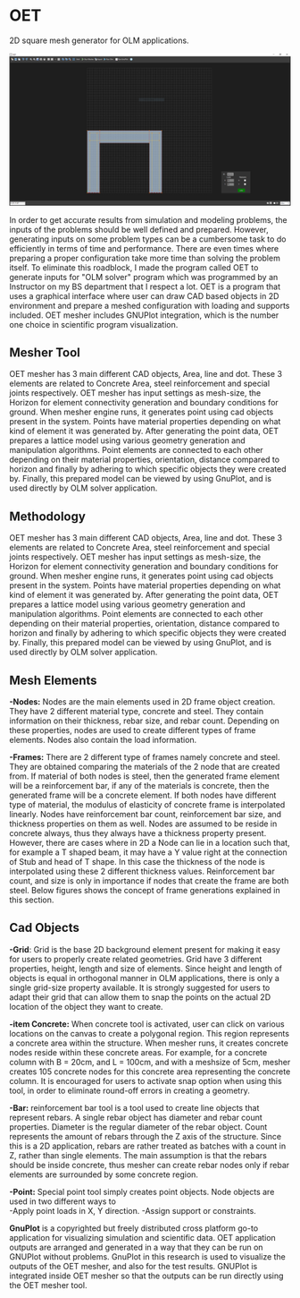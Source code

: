 # OET
2D square mesh generator for OLM applications.


<p align="center">
  <img src="https://github.com/elpekozgun/OET/blob/master/oet1.PNG" alt="drawing" width="720"/>
</p>


 In order to get accurate results from simulation and modeling problems, the inputs of the problems should be well defined and prepared. However, generating inputs on some problem types can be a cumbersome task to do efficiently in terms of time and performance. There are even times where preparing a proper configuration take more time than solving the problem itself. To eliminate this roadblock, I made the program called OET to generate inputs for "OLM solver" program which was programmed by an Instructor on my BS department that I respect a lot. OET is a program that uses a graphical interface where user can draw CAD based objects in 2D environment and prepare a meshed configuration with loading and supports included. OET mesher includes GNUPlot integration, which is the number one choice in scientific program visualization.
 
 ## Mesher Tool
 
  OET mesher has 3 main different CAD objects, Area, line and dot. These 3 elements are related to Concrete Area, steel reinforcement and special joints respectively. OET mesher has input settings as mesh-size, the Horizon for element connectivity generation and boundary conditions for ground. When mesher engine runs, it generates point using cad objects present in the system. Points have material properties depending on what kind of element it was generated by. After generating the point data, OET prepares a lattice model using various geometry generation and manipulation algorithms. Point elements are connected to each other depending on their material properties, orientation, distance compared to horizon and finally by adhering to which specific objects they were created by. Finally, this prepared model can be viewed by using GnuPlot, and is used directly by OLM solver application.

## Methodology

 OET mesher has 3 main different CAD objects, Area, line and dot. These 3 elements are related to Concrete Area, steel reinforcement and special joints respectively. OET mesher has input settings as mesh-size, the Horizon for element connectivity generation and boundary conditions for ground. When mesher engine runs, it generates point using cad objects present in the system. Points have material properties depending on what kind of element it was generated by. After generating the point data, OET prepares a lattice model using various geometry generation and manipulation algorithms. Point elements are connected to each other depending on their material properties, orientation, distance compared to horizon and finally by adhering to which specific objects they were created by. Finally, this prepared model can be viewed by using GnuPlot, and is used directly by OLM solver application.
 
 ## Mesh Elements
**-Nodes:**
     Nodes are the main elements used in 2D frame object creation. They have 2 different material type, concrete and steel. They contain information on their thickness, rebar size, and rebar count. Depending on these properties, nodes are used to create different types of frame elements. Nodes also contain the load information.
     
**-Frames:**
     There are 2 different type of frames namely concrete and steel. They are obtained comparing the materials of the 2 node that are created from. If material of both nodes is steel, then the generated frame element will be a reinforcement bar, if any of the materials is concrete, then the generated frame will be a concrete element. If both nodes have different type of material, the modulus of elasticity of concrete frame is interpolated linearly.
Nodes have reinforcement bar count, reinforcement bar size, and thickness properties on them as well. Nodes are assumed to be reside in concrete always, thus they always have a thickness property present. However, there are cases where in 2D a Node can lie in a location such that, for example a T shaped beam, it may have a Y value right at the connection of Stub and head of T shape. In this case the thickness of the node is interpolated using these 2 different thickness values. Reinforcement bar count, and size is only in importance if nodes that create the frame are both steel. Below figures shows the concept of frame generations explained in this section.

## Cad Objects

 **-Grid**:
    Grid is the base 2D background element present for making it easy for users to properly create related geometries. Grid have 3 different properties, height, length and size of elements. Since height and length of objects is equal in orthogonal manner in OLM applications, there is only a single grid-size property available. It is strongly suggested for users to adapt their grid that can allow them to snap the points on the actual 2D location of the object they want to create.
    
**-item Concrete:**
    When concrete tool is activated, user can click on various locations on the canvas to create a polygonal region. This region represents a concrete area within the structure. When mesher runs, it creates concrete nodes reside within these concrete areas. For example, for a concrete column with B = 20cm, and L = 100cm, and with a meshsize of 5cm, mesher creates 105 concrete nodes for this concrete area representing the concrete column. It is encouraged for users to activate snap option when using this tool, in order to eliminate round-off errors in creating a geometry.
    
**-Bar:**
    reinforcement bar tool is a tool used to create line objects that represent rebars. A single rebar object has diameter and rebar count properties. Diameter is the regular diameter of the rebar object. Count represents the amount of rebars through the Z axis of the structure. Since this is a 2D application, rebars are rather treated as batches with a count in Z, rather than single elements. The main assumption is that the rebars should be inside concrete, thus mesher can create rebar nodes only if rebar elements are surrounded by some concrete region.
    
 **-Point:**
    Special point tool simply creates point objects. Node objects are used in two different ways to  
    -Apply point loads in X, Y direction.
    -Assign support or constraints.
    
**GnuPlot** is a copyrighted but freely distributed cross platform go-to application for visualizing simulation and scientific data. OET application outputs are arranged and generated in a way that they can be run on GNUPlot without problems. GnuPlot in this research is used to visualize the outputs of the OET mesher, and also for the test results. GNUPlot is integrated inside OET mesher so that the outputs can be run directly using the OET mesher tool.
    
